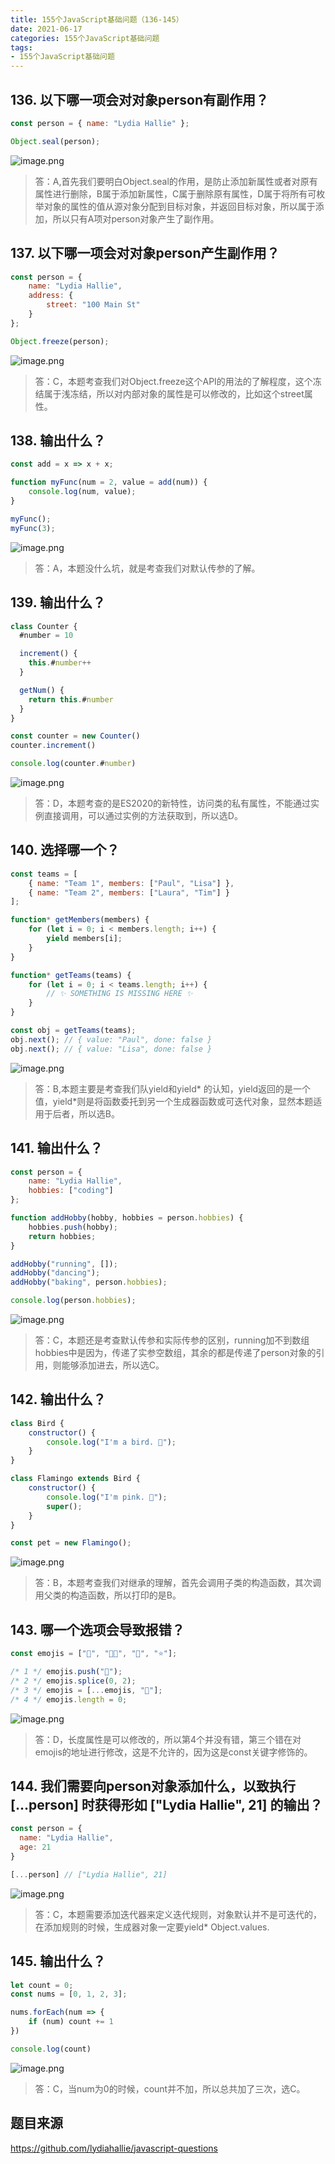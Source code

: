 ```yaml
---
title: 155个JavaScript基础问题（136-145）
date: 2021-06-17
categories: 155个JavaScript基础问题
tags: 
- 155个JavaScript基础问题
---
```

## 136. 以下哪一项会对对象person有副作用？
```js
const person = { name: "Lydia Hallie" };

Object.seal(person);
```
![image.png](https://img-blog.csdnimg.cn/img_convert/b994d79601c7b67ecd4baa536a2ef904.png)
>答：A,首先我们要明白Object.seal的作用，是防止添加新属性或者对原有属性进行删除，B属于添加新属性，C属于删除原有属性，D属于将所有可枚举对象的属性的值从源对象分配到目标对象，并返回目标对象，所以属于添加，所以只有A项对person对象产生了副作用。

## 137. 以下哪一项会对对象person产生副作用？
```js
const person = {
	name: "Lydia Hallie",
	address: {
		street: "100 Main St"
	}
};

Object.freeze(person);
```
![image.png](https://img-blog.csdnimg.cn/img_convert/4c014a48fc9e94ea55455ec82fbfee21.png)
>答：C，本题考查我们对Object.freeze这个API的用法的了解程度，这个冻结属于浅冻结，所以对内部对象的属性是可以修改的，比如这个street属性。

## 138. 输出什么？
```js
const add = x => x + x;

function myFunc(num = 2, value = add(num)) {
	console.log(num, value);
}

myFunc();
myFunc(3);
```
![image.png](https://img-blog.csdnimg.cn/img_convert/586b8d71279c6ac5acc1ff558783215a.png)
>答：A，本题没什么坑，就是考查我们对默认传参的了解。

## 139. 输出什么？
```js
class Counter {
  #number = 10

  increment() {
    this.#number++
  }

  getNum() {
    return this.#number
  }
}

const counter = new Counter()
counter.increment()

console.log(counter.#number)
```
![image.png](https://img-blog.csdnimg.cn/img_convert/de12ae325140186a31c00d18895f95c4.png)
>答：D，本题考查的是ES2020的新特性，访问类的私有属性，不能通过实例直接调用，可以通过实例的方法获取到，所以选D。

## 140. 选择哪一个？
```js
const teams = [
	{ name: "Team 1", members: ["Paul", "Lisa"] },
	{ name: "Team 2", members: ["Laura", "Tim"] }
];

function* getMembers(members) {
	for (let i = 0; i < members.length; i++) {
		yield members[i];
	}
}

function* getTeams(teams) {
	for (let i = 0; i < teams.length; i++) {
		// ✨ SOMETHING IS MISSING HERE ✨
	}
}

const obj = getTeams(teams);
obj.next(); // { value: "Paul", done: false }
obj.next(); // { value: "Lisa", done: false }
```
![image.png](https://img-blog.csdnimg.cn/img_convert/68ed5757359e48bb2b32c9805a5f0448.png)
>答：B,本题主要是考查我们队yield和yield* 的认知，yield返回的是一个值，yield*则是将函数委托到另一个生成器函数或可迭代对象，显然本题适用于后者，所以选B。

## 141. 输出什么？
```js
const person = {
	name: "Lydia Hallie",
	hobbies: ["coding"]
};

function addHobby(hobby, hobbies = person.hobbies) {
	hobbies.push(hobby);
	return hobbies;
}

addHobby("running", []);
addHobby("dancing");
addHobby("baking", person.hobbies);

console.log(person.hobbies);
```
![image.png](https://img-blog.csdnimg.cn/img_convert/54e721b8c3483776491d5b8103788b77.png)
>答：C，本题还是考查默认传参和实际传参的区别，running加不到数组hobbies中是因为，传递了实参空数组，其余的都是传递了person对象的引用，则能够添加进去，所以选C。

## 142. 输出什么？
```js
class Bird {
	constructor() {
		console.log("I'm a bird. 🦢");
	}
}

class Flamingo extends Bird {
	constructor() {
		console.log("I'm pink. 🌸");
		super();
	}
}

const pet = new Flamingo();
```
![image.png](https://img-blog.csdnimg.cn/img_convert/c71e2dc04999ca4501045c469038ad3b.png)
>答：B，本题考查我们对继承的理解，首先会调用子类的构造函数，其次调用父类的构造函数，所以打印的是B。

## 143. 哪一个选项会导致报错？
```js
const emojis = ["🎄", "🎅🏼", "🎁", "⭐"];

/* 1 */ emojis.push("🦌");
/* 2 */ emojis.splice(0, 2);
/* 3 */ emojis = [...emojis, "🥂"];
/* 4 */ emojis.length = 0;
```
![image.png](https://img-blog.csdnimg.cn/img_convert/4c8ce095063c501779cf6bf689a911cf.png)
>答：D，长度属性是可以修改的，所以第4个并没有错，第三个错在对emojis的地址进行修改，这是不允许的，因为这是const关键字修饰的。

## 144. 我们需要向person对象添加什么，以致执行 [...person] 时获得形如 ["Lydia Hallie", 21] 的输出？
```js
const person = {
  name: "Lydia Hallie",
  age: 21
}

[...person] // ["Lydia Hallie", 21]
```
![image.png](https://img-blog.csdnimg.cn/img_convert/35edfbff0de3d02c3503037d5ab2bbe4.png)
>答：C，本题需要添加迭代器来定义迭代规则，对象默认并不是可迭代的，在添加规则的时候，生成器对象一定要yield* Object.values.

## 145. 输出什么？
```js
let count = 0;
const nums = [0, 1, 2, 3];

nums.forEach(num => {
	if (num) count += 1
})

console.log(count)
```
![image.png](https://img-blog.csdnimg.cn/img_convert/7643d622f57fc31725a39833533f8070.png)
>答：C，当num为0的时候，count并不加，所以总共加了三次，选C。

## 题目来源
https://github.com/lydiahallie/javascript-questions
